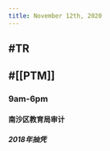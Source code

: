 ```yaml
---
title: November 12th, 2020
---
```


## #TR

## #[[PTM]]
### 9am-6pm
#### 南沙区教育局审计
##### 2018年抽凭

## 

